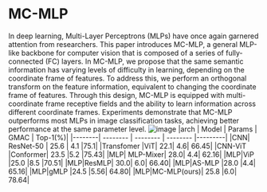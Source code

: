 # MC-MLP
In deep learning, Multi-Layer Perceptrons (MLPs) have once again garnered attention from researchers. This paper introduces MC-MLP, a general MLP-like backbone for computer vision that is composed of a series of fully-connected (FC) layers. In MC-MLP, we propose that the same semantic information has varying levels of difficulty in learning, depending on the coordinate frame of features. To address this, we perform an orthogonal transform on the feature information, equivalent to changing the coordinate frame of features. Through this design, MC-MLP is equipped with multi-coordinate frame receptive fields and the ability to learn information across different coordinate frames. Experiments demonstrate that MC-MLP outperforms most MLPs in image classification tasks, achieving better performance at the same parameter level. 
![image](https://user-images.githubusercontent.com/63572595/230283882-963083fc-c8cb-49d2-ae48-86bd92f7e17d.png)
|arch | Model     | Params     | GMAC     | Top-1(%)|
|--------| -------- | -------- | -------- |---------|
|CNN| ResNet-50 | 25.6 | 4.1 |75.1|
|Transfomer	|ViT|	22.1|	4.6|	66.45|
|CNN-ViT	|Conformer|	23.5	|5.2	|75.43|
|MLP|	MLP-Mixer|	28.0|	4.4|	62.16|
|MLP|ViP	|25.0	|8.5	|70.51|
|MLP|ResMLP|	30.0|	6.0|	66.40|
|MLP|AS-MLP	|28.0	|4.4|	65.16|
|MLP|gMLP	|24.5	|5.56|	64.80|
|MLP|MC-MLP(ours)|	25.8	|6.0|	78.64|
